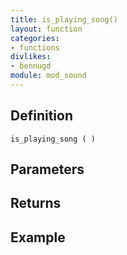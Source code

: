 ```yaml
---
title: is_playing_song()
layout: function
categories:
- functions
divlikes:
- bennugd
module: mod_sound
---
```


## Definition

    is_playing_song ( )

## Parameters

## Returns

## Example
